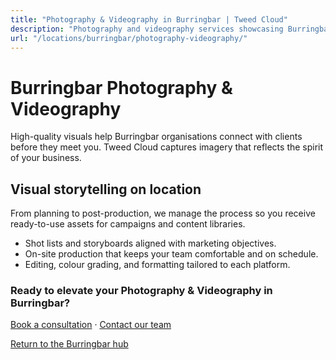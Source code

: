 ```yaml
---
title: "Photography & Videography in Burringbar | Tweed Cloud"
description: "Photography and videography services showcasing Burringbar teams, products, and places."
url: "/locations/burringbar/photography-videography/"
---
```


# Burringbar Photography & Videography

High-quality visuals help Burringbar organisations connect with clients before they meet you. Tweed Cloud captures imagery that reflects the spirit of your business.

## Visual storytelling on location

From planning to post-production, we manage the process so you receive ready-to-use assets for campaigns and content libraries.

- Shot lists and storyboards aligned with marketing objectives.
- On-site production that keeps your team comfortable and on schedule.
- Editing, colour grading, and formatting tailored to each platform.

### Ready to elevate your Photography & Videography in Burringbar?

[Book a consultation](/consultation/) · [Contact our team](/contact/)

[Return to the Burringbar hub](/locations/burringbar/)
